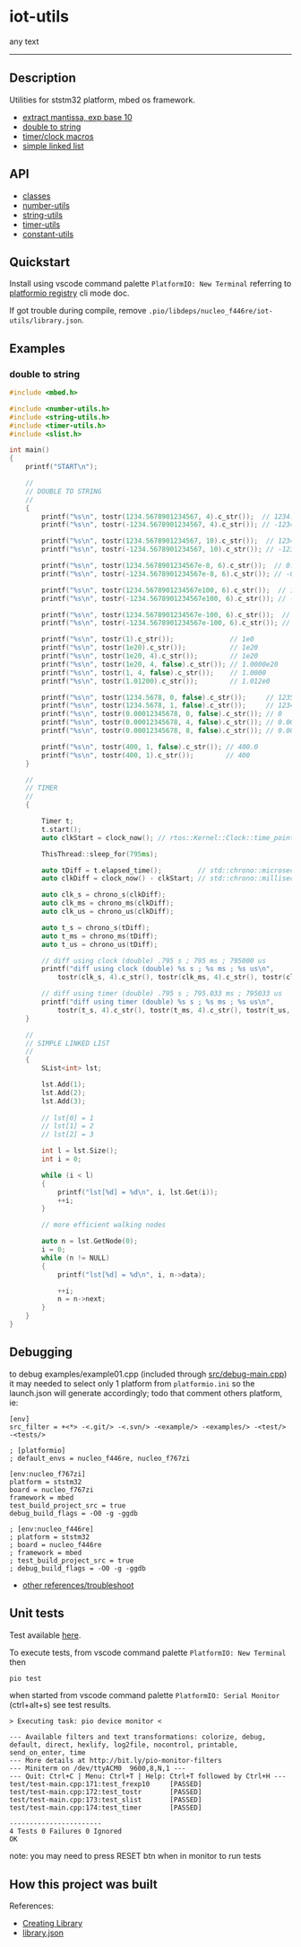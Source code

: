 # iot-utils

<!-- TOC -->
any text
<!-- TOCEND -->

<hr/>

## Description

Utilities for ststm32 platform, mbed os framework.

- [extract mantissa, exp base 10][1]
- [double to string][2]
- [timer/clock macros][3]
- [simple linked list][4]

[1]: https://github.com/devel0/iot-utils/blob/d24eb41871fdbacb68edf2786f50ba79ad585a25/include%2Fnumber-utils.h#L12
[2]: https://github.com/devel0/iot-utils/blob/5fdf781f97cb69752d66480991e3c378ed6a4d17/include%2Fstring-utils.h#L13
[3]: https://github.com/devel0/iot-utils/blob/d5906d775a021a6ac925ade11db0b7ae57e56f9a/include/timer-utils.h#L7
[4]: https://github.com/devel0/iot-utils/blob/1a4a6af2157e699805c98761f147c9bf74a4cc26/include%2Fslist.h#L30

## API

- [classes](data/api/index_classes.md)
- [number-utils](data/api/Files/number-utils_8h.md#file-number-utils.h)
- [string-utils](data/api/Files/string-utils_8h.md#file-string-utils.h)
- [timer-utils](data/api/Files/string-utils_8h.md#file-timer-utils.h)
- [constant-utils](data/api/Files/string-utils_8h.md#file-constant-utils.h)

## Quickstart

Install using vscode command palette `PlatformIO: New Terminal` referring to [platformio registry](https://platformio.org/lib/show/11564/iot-utils/installation) cli mode doc.

If got trouble during compile, remove `.pio/libdeps/nucleo_f446re/iot-utils/library.json`.

## Examples

### double to string

```cpp
#include <mbed.h>

#include <number-utils.h>
#include <string-utils.h>
#include <timer-utils.h>
#include <slist.h>

int main()
{
    printf("START\n");

    //
    // DOUBLE TO STRING
    //
    {
        printf("%s\n", tostr(1234.5678901234567, 4).c_str());  // 1234.5679
        printf("%s\n", tostr(-1234.5678901234567, 4).c_str()); // -1234.5679

        printf("%s\n", tostr(1234.5678901234567, 10).c_str());  // 1234.5678901235
        printf("%s\n", tostr(-1234.5678901234567, 10).c_str()); // -1234.5678901235

        printf("%s\n", tostr(1234.5678901234567e-8, 6).c_str());  // 0.000012
        printf("%s\n", tostr(-1234.5678901234567e-8, 6).c_str()); // -0.000012

        printf("%s\n", tostr(1234.5678901234567e100, 6).c_str());  // 1.234568e103
        printf("%s\n", tostr(-1234.5678901234567e100, 6).c_str()); // -1.234568e103

        printf("%s\n", tostr(1234.5678901234567e-100, 6).c_str());  // 1.234568e-97
        printf("%s\n", tostr(-1234.5678901234567e-100, 6).c_str()); // -1.234568e-97

        printf("%s\n", tostr(1).c_str());              // 1e0
        printf("%s\n", tostr(1e20).c_str());           // 1e20
        printf("%s\n", tostr(1e20, 4).c_str());        // 1e20
        printf("%s\n", tostr(1e20, 4, false).c_str()); // 1.0000e20
        printf("%s\n", tostr(1, 4, false).c_str());    // 1.0000
        printf("%s\n", tostr(1.01200).c_str());        // 1.012e0

        printf("%s\n", tostr(1234.5678, 0, false).c_str());     // 1235
        printf("%s\n", tostr(1234.5678, 1, false).c_str());     // 1234.6
        printf("%s\n", tostr(0.00012345678, 0, false).c_str()); // 0
        printf("%s\n", tostr(0.00012345678, 4, false).c_str()); // 0.0001
        printf("%s\n", tostr(0.00012345678, 8, false).c_str()); // 0.00012346

        printf("%s\n", tostr(400, 1, false).c_str()); // 400.0
        printf("%s\n", tostr(400, 1).c_str());        // 400
    }

    //
    // TIMER
    //
    {

        Timer t;
        t.start();
        auto clkStart = clock_now(); // rtos::Kernel::Clock::time_point

        ThisThread::sleep_for(795ms);

        auto tDiff = t.elapsed_time();         // std::chrono::microseconds
        auto clkDiff = clock_now() - clkStart; // std::chrono::milliseconds

        auto clk_s = chrono_s(clkDiff);
        auto clk_ms = chrono_ms(clkDiff);
        auto clk_us = chrono_us(clkDiff);

        auto t_s = chrono_s(tDiff);
        auto t_ms = chrono_ms(tDiff);
        auto t_us = chrono_us(tDiff);

        // diff using clock (double) .795 s ; 795 ms ; 795000 us
        printf("diff using clock (double) %s s ; %s ms ; %s us\n",
            tostr(clk_s, 4).c_str(), tostr(clk_ms, 4).c_str(), tostr(clk_us, 4).c_str());

        // diff using timer (double) .795 s ; 795.033 ms ; 795033 us
        printf("diff using timer (double) %s s ; %s ms ; %s us\n",
            tostr(t_s, 4).c_str(), tostr(t_ms, 4).c_str(), tostr(t_us, 4).c_str());
    }

    //
    // SIMPLE LINKED LIST
    //
    {
        SList<int> lst;

        lst.Add(1);
        lst.Add(2);
        lst.Add(3);
        
        // lst[0] = 1
        // lst[1] = 2
        // lst[2] = 3

        int l = lst.Size();
        int i = 0;

        while (i < l)
        {
            printf("lst[%d] = %d\n", i, lst.Get(i));
            ++i;
        }

        // more efficient walking nodes

        auto n = lst.GetNode(0);
        i = 0;
        while (n != NULL)
        {
            printf("lst[%d] = %d\n", i, n->data);

            ++i;
            n = n->next;
        }
    }
}
```

## Debugging

to debug examples/example01.cpp (included through [src/debug-main.cpp](src/debug-main.cpp)) it may needed to select only 1 platform from `platformio.ini` so the launch.json will generate accordingly; todo that comment others platform, ie:

```
[env]
src_filter = +<*> -<.git/> -<.svn/> -<example/> -<examples/> -<test/> -<tests/>

; [platformio]
; default_envs = nucleo_f446re, nucleo_f767zi

[env:nucleo_f767zi]
platform = ststm32
board = nucleo_f767zi
framework = mbed
test_build_project_src = true
debug_build_flags = -O0 -g -ggdb

; [env:nucleo_f446re]
; platform = ststm32
; board = nucleo_f446re
; framework = mbed
; test_build_project_src = true
; debug_build_flags = -O0 -g -ggdb
```

- [other references/troubleshoot](https://github.com/devel0/iot-stm32-ledblink-interrupt-debug#iot-stm32-ledblink-interrupt-debug)

## Unit tests

Test available [here](test/test-main.cpp).

To execute tests, from vscode command palette `PlatformIO: New Terminal` then

```sh
pio test
```

when started from vscode command palette `PlatformIO: Serial Monitor` (ctrl+alt+s) see test results.

```
> Executing task: pio device monitor <

--- Available filters and text transformations: colorize, debug, default, direct, hexlify, log2file, nocontrol, printable, send_on_enter, time
--- More details at http://bit.ly/pio-monitor-filters
--- Miniterm on /dev/ttyACM0  9600,8,N,1 ---
--- Quit: Ctrl+C | Menu: Ctrl+T | Help: Ctrl+T followed by Ctrl+H ---
test/test-main.cpp:171:test_frexp10     [PASSED]
test/test-main.cpp:172:test_tostr       [PASSED]
test/test-main.cpp:173:test_slist       [PASSED]
test/test-main.cpp:174:test_timer       [PASSED]

-----------------------
4 Tests 0 Failures 0 Ignored 
OK
```

note: you may need to press RESET btn when in monitor to run tests

## How this project was built

References:
- [Creating Library](https://docs.platformio.org/en/latest/librarymanager/creating.html?utm_medium=piohome&utm_source=platformio)
- [library.json](https://docs.platformio.org/en/latest/librarymanager/config.html)

